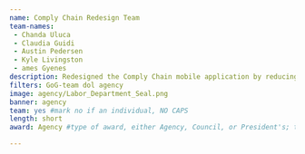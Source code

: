 ```yaml
---
name: Comply Chain Redesign Team
team-names: 
 - Chanda Uluca
 - Claudia Guidi
 - Austin Pedersen
 - Kyle Livingston
 - ames Gyenes
description: Redesigned the Comply Chain mobile application by reducing load times, increasing storage size, and implementing new features. The team improved the tool’s overall functionality and usability by the business community. 
filters: GoG-team dol agency
image: agency/Labor_Department_Seal.png
banner: agency
team: yes #mark no if an individual, NO CAPS 
length: short
award: Agency #type of award, either Agency, Council, or President's; this is case sensitive so make sure to match the options listed exactly. This section generates the format of the card

---
```

